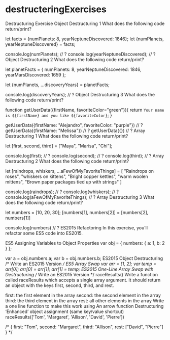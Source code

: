 # destructeringExercises

Destructuring Exercise
Object Destructuring 1
What does the following code return/print?

let facts = {numPlanets: 8, yearNeptuneDiscovered: 1846};
let {numPlanets, yearNeptuneDiscovered} = facts;

console.log(numPlanets); // ?
console.log(yearNeptuneDiscovered); // ?
Object Destructuring 2
What does the following code return/print?

let planetFacts = {
  numPlanets: 8,
  yearNeptuneDiscovered: 1846,
  yearMarsDiscovered: 1659
};

let {numPlanets, ...discoveryYears} = planetFacts;

console.log(discoveryYears); // ?
Object Destructuring 3
What does the following code return/print?

function getUserData({firstName, favoriteColor="green"}){
  return `Your name is ${firstName} and you like ${favoriteColor}`;
}

getUserData({firstName: "Alejandro", favoriteColor: "purple"}) // ?
getUserData({firstName: "Melissa"}) // ?
getUserData({}) // ?
Array Destructuring 1
What does the following code return/print?

let [first, second, third] = ["Maya", "Marisa", "Chi"];

console.log(first); // ?
console.log(second); // ?
console.log(third); // ?
Array Destructuring 2
What does the following code return/print?

let [raindrops, whiskers, ...aFewOfMyFavoriteThings] = [
  "Raindrops on roses",
  "whiskers on kittens",
  "Bright copper kettles",
  "warm woolen mittens",
  "Brown paper packages tied up with strings"
]

console.log(raindrops); // ?
console.log(whiskers); // ?
console.log(aFewOfMyFavoriteThings); // ?
Array Destructuring 3
What does the following code return/print?

let numbers = [10, 20, 30];
[numbers[1], numbers[2]] = [numbers[2], numbers[1]]

console.log(numbers) // ?
ES2015 Refactoring
In this exercise, you’ll refactor some ES5 code into ES2015.

ES5 Assigning Variables to Object Properties
var obj = {
  numbers: {
    a: 1,
    b: 2
  }
};

var a = obj.numbers.a;
var b = obj.numbers.b;
ES2015 Object Destructuring
/* Write an ES2015 Version */
ES5 Array Swap
var arr = [1, 2];
var temp = arr[0];
arr[0] = arr[1];
arr[1] = temp;
ES2015 One-Line Array Swap with Destructuring
/* Write an ES2015 Version */
raceResults()
Write a function called raceResults which accepts a single array argument. It should return an object with the keys first, second, third, and rest.

first: the first element in the array
second: the second element in the array
third: the third element in the array
rest: all other elements in the array
Write a one line function to make this work using
An arrow function
Destructuring
‘Enhanced’ object assignment (same key/value shortcut)
raceResults(['Tom', 'Margaret', 'Allison', 'David', 'Pierre'])

/*
  {
    first: "Tom",
    second: "Margaret",
    third: "Allison",
    rest: ["David", "Pierre"]
  }
*/
